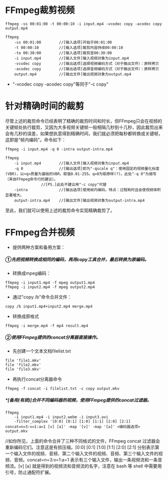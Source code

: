 # FFmpeg裁剪视频

```ffmpeg -ss 00:01:00 -t 00:00:10 -i input.mp4 -vcodec copy -acodec copy output.mp4```
```
ffmpeg
	-ss 00:01:00        //[输入选项]开始于00:01:00
	-t 00:00:10         //[输入选项]裁剪内容持续00:00:10
	-to 00:30:00		//[输入选项]裁剪至00:30:00
	-i input.mp4        //[输入文件]输入视频对象为input.mp4
	-vcodec copy        //[输出选项]选择视频编码方式（对于输出文件）：原样拷贝
	-acodec copy        //[输出选项]选择音频编码方式（对于输出文件）：原样拷贝
	output.mp4          //[输出文件]输出视频对象为output.mp4
```
* "-vcodec copy -acodec copy"等同于"-c copy"

# 针对精确时间的裁剪
尽管上述的裁剪命令已经表明了精确的裁剪时间和时长，但FFmpeg只会在视频的关键帧处执行裁剪，又因为大多视频关键帧一般相隔几秒到十几秒，因此裁剪出来会有几秒的误差，如果想执意得到精确时间，我们就必须把每秒都转换成关键帧，这即是“帧内编码”。命令如下：

```ffmpeg -i input.mp4 -q 0 -intra output-intra.mp4```

```
ffmpeg
	-i input.mp4        //[输入文件]输入视频对象为input.mp4
	-q 0                //[输出选项]即为"-qscale q"：使用固定的视频量化标度(VBR)，以<q>质量为基础的VBR，取值0.01-255。q=0为取原样(?)。此处"-q 0"为缩写（来自FFmpeg命令行的建议）。
				//[PS.]此处不建议用"-c copy"代替
	-intra              //[输出选项]使用帧内编码，特点：过程耗时且会使视频体积显著增大。
	output-intra.mp4    //[输出文件]输出视频对象为output-intra.mp4
```
至此，我们就可以使用上述的裁剪命令实现精确裁剪了。




# FFmpeg合并视频
* 提供两种方案和备用方案：
##### ①先把视频转换成相同的编码，再用copy工具合并，最后转换为原编码。    
* 转换成mpeg编码：
```
ffmpeg -i input1.mp4 -f mpeg output1.mp4
ffmpeg -i input2.mp4 -f mpeg output2.mp4
```
* 通过"copy /b"命令合并文件：

```copy /b input1.mp4+input2.mp4 merge.mp4```

* 转换成原格式

```ffmpeg -i merge.mp4 -f mp4 result.mp4```

##### ②使用FFmpeg提供的concat分离器直接操作。
* 先创建一个文本文档filelist.txt
```
file 'file1.mkv'
file 'file2.mkv'
file 'file3.mkv'
```
* 再执行concat分离器命令

```ffmpeg -f concat -i filelist.txt -c copy output.mkv```

##### *[备用(有损)]合并不同编码器的视频，使用FFmpeg提供的concat过滤器。
```
ffmpeg
	-i input1.mp4 -i input2.webm -i input3.avi
	-filter_complex '[0:0] [0:1] [1:0] [1:1] [2:0] [2:1] concat=n=3:v=1:a=1 [v] [a]' -map '[v]' -map '[a]' <编码器选项> output.mkv
```
//如你所见，上面的命令合并了三种不同格式的文件，FFmpeg concat 过滤器会重新编码它们。注意这是有损压缩。[0:0] [0:1] [1:0] [1:1] [2:0] [2:1] 分别表示第一个输入文件的视频、音频、第二个输入文件的视频、音频、第三个输入文件的视频、音频。concat=n=3:v=1:a=1 表示有三个输入文件，输出一条视频流和一条音频流。[v] [a] 就是得到的视频流和音频流的名字，注意在 bash 等 shell 中需要用引号，防止通配符扩展。
